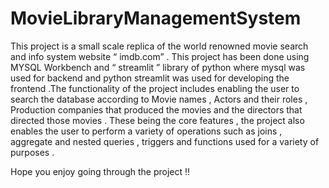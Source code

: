 # MovieLibraryManagementSystem #

This project is a small scale replica of the world renowned movie search and info
system website “ imdb.com” . This project has been done using MYSQL
Workbench and “ streamlit ” library of python where mysql was used for
backend and python streamlit was used for developing the frontend .The
functionality of the project includes enabling the user to search the database
according to Movie names , Actors and their roles , Production companies that
produced the movies and the directors that directed those movies . These being
the core features , the project also enables the user to perform a variety of
operations such as joins , aggregate and nested queries , triggers and functions
used for a variety of purposes .

Hope you enjoy going through the project !!
